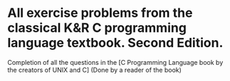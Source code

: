 # All exercise problems from the classical K&R C programming language textbook. Second Edition.
Completion of all the questions in the [C Programming Language book by the creators of UNIX and C]
(Done by a reader of the book)
